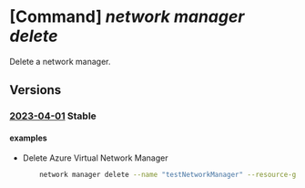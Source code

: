 # [Command] _network manager delete_

Delete a network manager.

## Versions

### [2023-04-01](/Resources/mgmt-plane/L3N1YnNjcmlwdGlvbnMve30vcmVzb3VyY2Vncm91cHMve30vcHJvdmlkZXJzL21pY3Jvc29mdC5uZXR3b3JrL25ldHdvcmttYW5hZ2Vycy97fQ==/2023-04-01.xml) **Stable**

<!-- mgmt-plane /subscriptions/{}/resourcegroups/{}/providers/microsoft.network/networkmanagers/{} 2023-04-01 -->

#### examples

- Delete Azure Virtual Network Manager
    ```bash
        network manager delete --name "testNetworkManager" --resource-group "rg1"
    ```
